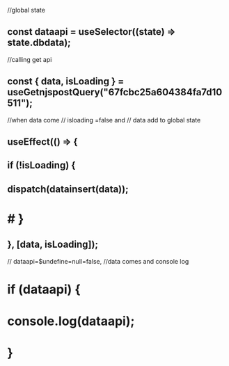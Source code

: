 
  //global state
 ## const dataapi = useSelector((state) => state.dbdata);
  //calling get api
##  const { data, isLoading } = useGetnjspostQuery("67fcbc25a604384fa7d10511");


  //when data come
  //  isloading =false and 
  // data add to global state
## useEffect(() => {
##  if (!isLoading) {
##     dispatch(datainsert(data));
# #   }
##  }, [data, isLoading]);

  // dataapi=$undefine=null=false, 
  //data comes and console log
 # if (dataapi) {
 #   console.log(dataapi);
#   }
